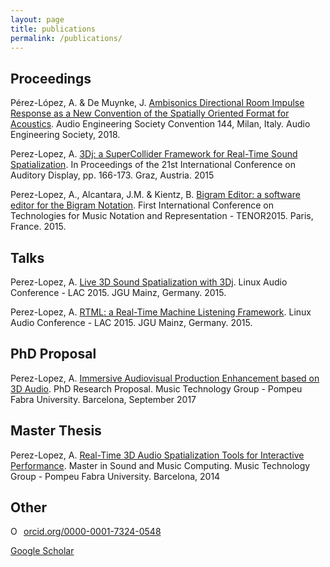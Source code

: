 ```yaml
---
layout: page
title: publications
permalink: /publications/
---
```


## Proceedings

Pérez-López, A. & De Muynke, J. 
[Ambisonics Directional Room Impulse Response as a New Convention of the Spatially Oriented Format for Acoustics](http://www.aes.org/tmpFiles/elib/20180708/19560.pdf).
Audio Engineering Society Convention 144, Milan, Italy. 
Audio Engineering Society, 2018.

Perez-Lopez, A.
[3Dj: a SuperCollider Framework for Real-Time Sound Spatialization](http://doi.org/10.5281/zenodo.1188323).
In Proceedings of the 21st International Conference on Auditory Display, pp. 166-173.
Graz, Austria. 2015

Perez-Lopez, A., Alcantara, J.M. & Kientz, B.
[Bigram Editor: a software editor for the Bigram Notation](https://zenodo.org/record/923759).
First International Conference on Technologies for Music Notation and Representation - TENOR2015.
Paris, France. 2015.


## Talks

Perez-Lopez, A.
[Live 3D Sound Spatialization with 3Dj](http://lac.linuxaudio.org/2015/video.php?id=6).
Linux Audio Conference - LAC 2015.
JGU Mainz, Germany. 2015.

Perez-Lopez, A.
[RTML: a Real-Time Machine Listening Framework](http://lac.linuxaudio.org/2015/video.php?id=4).
Linux Audio Conference - LAC 2015.
JGU Mainz, Germany. 2015.


## PhD Proposal

Perez-Lopez, A.
[Immersive Audiovisual Production Enhancement based on 3D Audio](https://zenodo.org/record/1188325).
PhD Research Proposal.
Music Technology Group - Pompeu Fabra University.
Barcelona, September 2017


## Master Thesis

Perez-Lopez, A.
[Real-Time 3D Audio Spatialization Tools for Interactive Performance](https://zenodo.org/record/1188321).
Master in Sound and Music Computing.
Music Technology Group - Pompeu Fabra University.
Barcelona, 2014


## Other

<a href="https://orcid.org/0000-0001-7324-0548" target="orcid.widget" rel="noopener noreferrer" style="vertical-align:top;"><img src="https://orcid.org/sites/default/files/images/orcid_16x16.png" style="width:1em;margin-right:.5em;" alt="ORCID iD icon">orcid.org/0000-0001-7324-0548</a>

[Google Scholar](https://scholar.google.es/citations?user=e-s-24YAAAAJ&hl)

